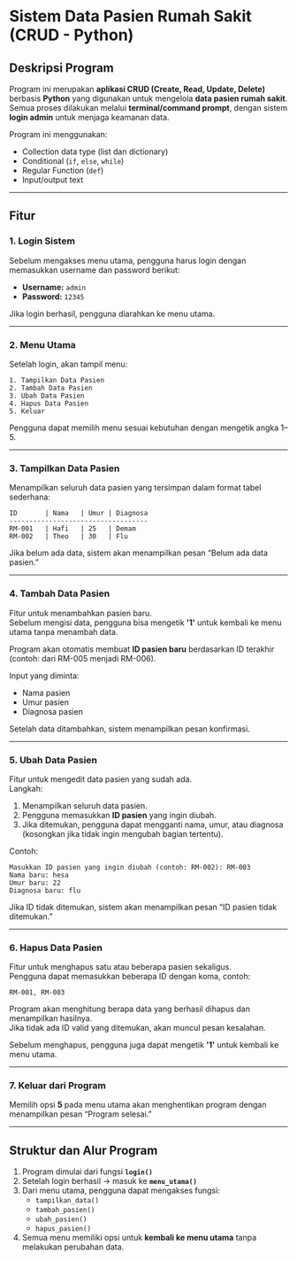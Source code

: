 # Sistem Data Pasien Rumah Sakit (CRUD - Python)

## Deskripsi Program
Program ini merupakan **aplikasi CRUD (Create, Read, Update, Delete)** berbasis **Python** yang digunakan untuk mengelola **data pasien rumah sakit**.  
Semua proses dilakukan melalui **terminal/command prompt**, dengan sistem **login admin** untuk menjaga keamanan data.

Program ini menggunakan:
- Collection data type (list dan dictionary)
- Conditional (`if`, `else`, `while`)
- Regular Function (`def`)
- Input/output text

---

## Fitur 
### 1. **Login Sistem**
Sebelum mengakses menu utama, pengguna harus login dengan memasukkan username dan password berikut:
- **Username:** `admin`
- **Password:** `12345`

Jika login berhasil, pengguna diarahkan ke menu utama.

---

### 2. **Menu Utama**
Setelah login, akan tampil menu:
```
1. Tampilkan Data Pasien
2. Tambah Data Pasien
3. Ubah Data Pasien
4. Hapus Data Pasien
5. Keluar
```
Pengguna dapat memilih menu sesuai kebutuhan dengan mengetik angka 1–5.

---

### 3. **Tampilkan Data Pasien**
Menampilkan seluruh data pasien yang tersimpan dalam format tabel sederhana:
```
ID       | Nama   | Umur | Diagnosa
-----------------------------------
RM-001   | Hafi   | 25   | Demam
RM-002   | Theo   | 30   | Flu
```
Jika belum ada data, sistem akan menampilkan pesan “Belum ada data pasien.”

---

### 4. **Tambah Data Pasien**
Fitur untuk menambahkan pasien baru.  
Sebelum mengisi data, pengguna bisa mengetik **'1'** untuk kembali ke menu utama tanpa menambah data.  

Program akan otomatis membuat **ID pasien baru** berdasarkan ID terakhir (contoh: dari RM-005 menjadi RM-006).

Input yang diminta:
- Nama pasien  
- Umur pasien  
- Diagnosa pasien  

Setelah data ditambahkan, sistem menampilkan pesan konfirmasi.

---

### 5. **Ubah Data Pasien**
Fitur untuk mengedit data pasien yang sudah ada.  
Langkah:
1. Menampilkan seluruh data pasien.  
2. Pengguna memasukkan **ID pasien** yang ingin diubah.  
3. Jika ditemukan, pengguna dapat mengganti nama, umur, atau diagnosa (kosongkan jika tidak ingin mengubah bagian tertentu).  

Contoh:
```
Masukkan ID pasien yang ingin diubah (contoh: RM-002): RM-003
Nama baru: hesa
Umur baru: 22
Diagnosa baru: flu
```
Jika ID tidak ditemukan, sistem akan menampilkan pesan “ID pasien tidak ditemukan.”

---

### 6. **Hapus Data Pasien**
Fitur untuk menghapus satu atau beberapa pasien sekaligus.  
Pengguna dapat memasukkan beberapa ID dengan koma, contoh:
```
RM-001, RM-003
```

Program akan menghitung berapa data yang berhasil dihapus dan menampilkan hasilnya.  
Jika tidak ada ID valid yang ditemukan, akan muncul pesan kesalahan.

Sebelum menghapus, pengguna juga dapat mengetik **'1'** untuk kembali ke menu utama.

---

### 7. **Keluar dari Program**
Memilih opsi **5** pada menu utama akan menghentikan program dengan menampilkan pesan “Program selesai.”

---

## Struktur dan Alur Program
1. Program dimulai dari fungsi **`login()`**
2. Setelah login berhasil → masuk ke **`menu_utama()`**
3. Dari menu utama, pengguna dapat mengakses fungsi:
   - `tampilkan_data()`
   - `tambah_pasien()`
   - `ubah_pasien()`
   - `hapus_pasien()`
4. Semua menu memiliki opsi untuk **kembali ke menu utama** tanpa melakukan perubahan data.
